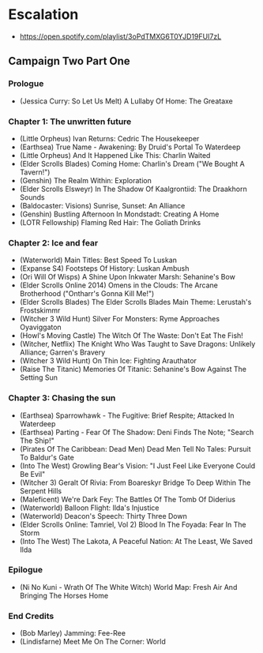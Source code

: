 # Escalation

* https://open.spotify.com/playlist/3oPdTMXG6T0YJD19FUI7zL

## Campaign Two Part One
### Prologue

* (Jessica Curry: So Let Us Melt) A Lullaby Of Home: The Greataxe

### Chapter 1: The unwritten future

* (Little Orpheus) Ivan Returns: Cedric The Housekeeper
* (Earthsea) True Name - Awakening: By Druid's Portal To Waterdeep
* (Little Orpheus) And It Happened Like This: Charlin Waited
* (Elder Scrolls Blades) Coming Home: Charlin's Dream ("We Bought A Tavern!")
* (Genshin) The Realm Within: Exploration
* (Elder Scrolls Elsweyr) In The Shadow Of Kaalgrontiid: The Draakhorn Sounds
* (Baldocaster: Visions) Sunrise, Sunset: An Alliance
* (Genshin) Bustling Afternoon In Mondstadt: Creating A Home
* (LOTR Fellowship) Flaming Red Hair: The Goliath Drinks

### Chapter 2: Ice and fear

* (Waterworld) Main Titles: Best Speed To Luskan
* (Expanse S4) Footsteps Of History: Luskan Ambush
* (Ori Will Of Wisps) A Shine Upon Inkwater Marsh: Sehanine's Bow
* (Elder Scrolls Online 2014) Omens in the Clouds: The Arcane Brotherhood ("Ontharr's Gonna Kill Me!")
* (Elder Scrolls Blades) The Elder Scrolls Blades Main Theme: Lerustah's Frostskimmr
* (Witcher 3 Wild Hunt) Silver For Monsters: Ryme Approaches Oyaviggaton
* (Howl's Moving Castle) The Witch Of The Waste: Don't Eat The Fish!
* (Witcher, Netflix) The Knight Who Was Taught to Save Dragons: Unlikely Alliance; Garren's Bravery
* (Witcher 3 Wild Hunt) On Thin Ice: Fighting Arauthator
* (Raise The Titanic) Memories Of Titanic: Sehanine's Bow Against The Setting Sun

### Chapter 3: Chasing the sun

* (Earthsea) Sparrowhawk - The Fugitive: Brief Respite; Attacked In Waterdeep
* (Earthsea) Parting - Fear Of The Shadow: Deni Finds The Note; "Search The Ship!"
* (Pirates Of The Caribbean: Dead Men) Dead Men Tell No Tales: Pursuit To Baldur's Gate
* (Into The West) Growling Bear's Vision: "I Just Feel Like Everyone Could Be Evil"
* (Witcher 3) Geralt Of Rivia: From Boareskyr Bridge To Deep Within The Serpent Hills
* (Maleficent) We're Dark Fey: The Battles Of The Tomb Of Diderius
* (Waterworld) Balloon Flight: Ilda's Injustice
* (Waterworld) Deacon's Speech: Thirty Three Down
* (Elder Scrolls Online: Tamriel, Vol 2) Blood In The Foyada: Fear In The Storm
* (Into The West) The Lakota, A Peaceful Nation: At The Least, We Saved Ilda

### Epilogue

* (Ni No Kuni - Wrath Of The White Witch) World Map: Fresh Air And Bringing The Horses Home

### End Credits

* (Bob Marley) Jamming: Fee-Ree
* (Lindisfarne) Meet Me On The Corner: World
